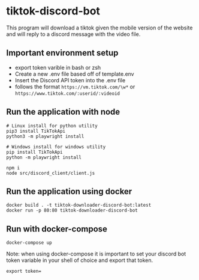 # tiktok-discord-bot
This program will download a tiktok given the mobile version of the website and will reply to a discord message with the video file.

## Important environment setup
- export token varible in bash or zsh
- Create a new .env file based off of template.env
- Insert the Discord API token into the .env file
- follows the format ``https://vm.tiktok.com/\w*`` or ``https://www.tiktok.com/:userid/:videoid``

## Run the application with node
```
# Linux install for python utility
pip3 install TikTokApi
python3 -m playwright install

# Windows install for windows utility
pip install TikTokApi
python -m playwright install

npm i
node src/discord_client/client.js
```

## Run the application using docker
```
docker build . -t tiktok-downloader-discord-bot:latest
docker run -p 80:80 tiktok-downloader-discord-bot
```
## Run with docker-compose
```
docker-compose up
```
Note: when using docker-compose it is important to set your discord bot token variable in your shell of choice and export that token. 
```
export token= 
```
